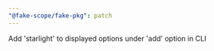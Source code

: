 ```yaml
---
"@fake-scope/fake-pkg": patch
---
```


Add 'starlight' to displayed options under 'add' option in CLI
